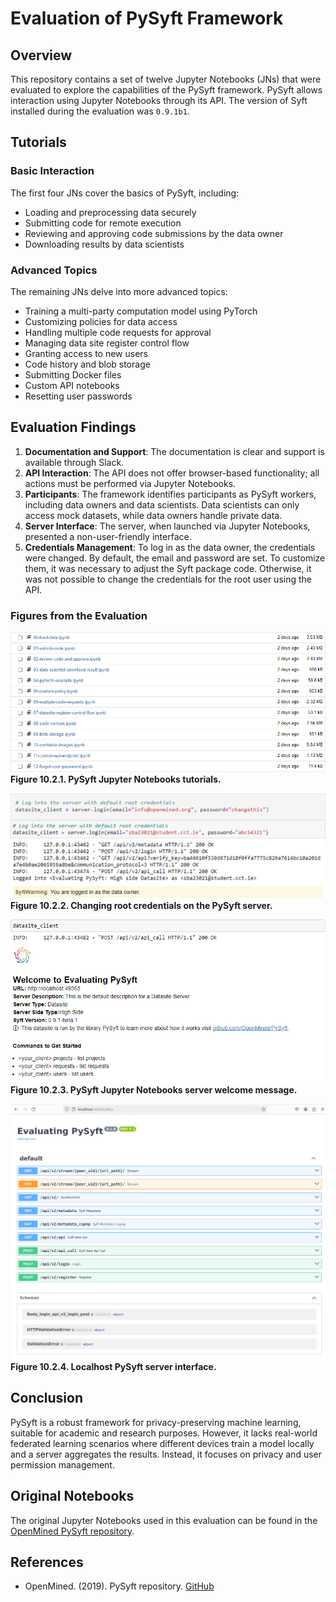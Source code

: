 # Evaluation of PySyft Framework

## Overview

This repository contains a set of twelve Jupyter Notebooks (JNs) that were evaluated to explore the capabilities of the PySyft framework. PySyft allows interaction using Jupyter Notebooks through its API. The version of Syft installed during the evaluation was `0.9.1b1`.

## Tutorials

### Basic Interaction

The first four JNs cover the basics of PySyft, including:
- Loading and preprocessing data securely
- Submitting code for remote execution
- Reviewing and approving code submissions by the data owner
- Downloading results by data scientists

### Advanced Topics

The remaining JNs delve into more advanced topics:
- Training a multi-party computation model using PyTorch
- Customizing policies for data access
- Handling multiple code requests for approval
- Managing data site register control flow
- Granting access to new users
- Code history and blob storage
- Submitting Docker files
- Custom API notebooks
- Resetting user passwords

## Evaluation Findings

1. **Documentation and Support**: The documentation is clear and support is available through Slack.
2. **API Interaction**: The API does not offer browser-based functionality; all actions must be performed via Jupyter Notebooks.
3. **Participants**: The framework identifies participants as PySyft workers, including data owners and data scientists. Data scientists can only access mock datasets, while data owners handle private data.
4. **Server Interface**: The server, when launched via Jupyter Notebooks, presented a non-user-friendly interface.
5. **Credentials Management**: To log in as the data owner, the credentials were changed. By default, the email and password are set. To customize them, it was necessary to adjust the Syft package code. Otherwise, it was not possible to change the credentials for the root user using the API.

### Figures from the Evaluation

![Figure 10.2.1](../../FiguresAndTables/Figure%2010.2.1.%20Evaluating%20Syft%20Jupyter%20Notebooks%20tutorials.png)
**Figure 10.2.1. PySyft Jupyter Notebooks tutorials.**  

![Figure 10.2.2](../../FiguresAndTables/Figure%2010.2.2.%20Changing%20root%20credentials%20Syft%20server.png)
**Figure 10.2.2. Changing root credentials on the PySyft server.**  

![Figure 10.2.3](../../FiguresAndTables/Figure%2010.2.3.%20PySyft%20JN%20server%20welcome%20message.png)
**Figure 10.2.3. PySyft Jupyter Notebooks server welcome message.**  

![Figure 10.2.4](../../FiguresAndTables/Figure%2010.2.4.%20Local%20host%20PySyft%20server.png)
**Figure 10.2.4. Localhost PySyft server interface.**  

## Conclusion

PySyft is a robust framework for privacy-preserving machine learning, suitable for academic and research purposes. However, it lacks real-world federated learning scenarios where different devices train a model locally and a server aggregates the results. Instead, it focuses on privacy and user permission management.

## Original Notebooks

The original Jupyter Notebooks used in this evaluation can be found in the [OpenMined PySyft repository](https://github.com/OpenMined/PySyft/tree/dev/notebooks/api/0.8).

## References

- OpenMined. (2019). PySyft repository. [GitHub](https://github.com/OpenMined/PySyft/tree/dev/notebooks/api/0.8)


